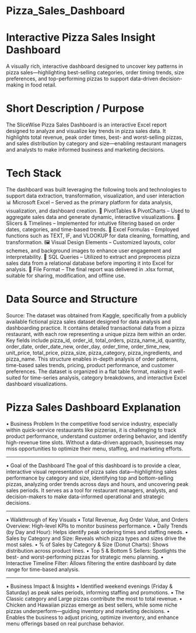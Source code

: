 # Pizza_Sales_Dashboard
# Interactive Pizza Sales Insight Dashboard
A visually rich, interactive dashboard designed to uncover key patterns in pizza sales—highlighting best-selling categories, order timing trends, size preferences, and top-performing pizzas to support data-driven decision-making in food retail.
# Short Description / Purpose
The SliceWise Pizza Sales Dashboard is an interactive Excel report designed to analyze and visualize key trends in pizza sales data. It highlights total revenue, peak order times, best- and worst-selling pizzas, and sales distribution by category and size—enabling restaurant managers and analysts to make informed business and marketing decisions.
# Tech Stack
The dashboard was built leveraging the following tools and technologies to support data extraction, transformation, visualization, and user interaction
📊 Microsoft Excel – Served as the primary platform for data analysis, visualization, and dashboard creation.
📌 PivotTables & PivotCharts – Used to aggregate sales data and generate dynamic, interactive visualizations.
🔄 Slicers & Timelines – Implemented for intuitive filtering based on order dates, categories, and time-based trends.
🧹 Excel Formulas – Employed functions such as TEXT, IF, and VLOOKUP for data cleaning, formatting, and transformation.
🖼️ Visual Design Elements – Customized layouts, color schemes, and background images to enhance user engagement and interpretability.
🧾 SQL Queries – Utilized to extract and preprocess pizza sales data from a relational database before importing it into Excel for analysis.
📁 File Format – The final report was delivered in .xlsx format, suitable for sharing, modification, and offline use. 
# Data Source and Structure
Source: The dataset was obtained from Kaggle, specifically from a publicly available fictional pizza sales dataset designed for data analysis and dashboarding practice.
It contains detailed transactional data from a pizza restaurant, with each row representing a unique pizza item within an order. Key fields include pizza_id, order_id, total_orders, pizza_name_id, quantity, order_date, order_date_new, order_day, order_time, order_time_new, unit_price, total_price, pizza_size, pizza_category, pizza_ingredients, and pizza_name. This structure enables in-depth analysis of order patterns, time-based sales trends, pricing, product performance, and customer preferences.
The dataset is organized in a flat table format, making it well-suited for time-series analysis, category breakdowns, and interactive Excel dashboard visualizations.
# Pizza Sales Dashboard Explanation
• Business Problem
In the competitive food service industry, especially within quick-service restaurants like pizzerias, it is challenging to track product performance, understand customer ordering behavior, and identify high-revenue time slots. Without a data-driven approach, businesses may miss opportunities to optimize their menu, staffing, and marketing efforts.
________________________________________
• Goal of the Dashboard
The goal of this dashboard is to provide a clear, interactive visual representation of pizza sales data—highlighting sales performance by category and size, identifying top and bottom-selling pizzas, analyzing order trends across days and hours, and uncovering peak sales periods. It serves as a tool for restaurant managers, analysts, and decision-makers to make data-informed operational and strategic decisions.
________________________________________
• Walkthrough of Key Visuals
•	Total Revenue, Avg Order Value, and Orders Overview: High-level KPIs to monitor business performance.
•	Daily Trends (by Day and Hour): Helps identify peak ordering times and staffing needs.
•	Sales by Category and Size: Reveals which pizza types and sizes drive the most sales.
•	% of Sales by Category & Size (Donut Charts): Shows distribution across product lines.
•	Top 5 & Bottom 5 Sellers: Spotlights the best- and worst-performing pizzas for strategic menu planning.
•	Interactive Timeline Filter: Allows filtering the entire dashboard by date range for time-based analysis.
________________________________________
• Business Impact & Insights
•	Identified weekend evenings (Friday & Saturday) as peak sales periods, informing staffing and promotions.
•	The Classic category and Large pizzas contribute the most to total revenue.
•	Chicken and Hawaiian pizzas emerge as best sellers, while some niche pizzas underperform—guiding inventory and marketing decisions.
•	Enables the business to adjust pricing, optimize inventory, and enhance menu offerings based on real purchase behavior.
